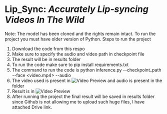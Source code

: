 # **Lip_Sync**: *Accurately Lip-syncing Videos In The Wild*
Note: The model has been cloned and the rights remain intact. To run the project you must have older version of Python.
Steps to run the project
1) Download the code from this respo
2) Make sure to specify the audio and video path in checkpoint file
3) The result will be in results folder
4) To run the code make sure to pip install requirements.txt
5) The command to run the code is python inference.py --checkpoint_path <ckpt> --face <video.mp4> --audio <an-audio-source>
6) The video used is present in ![Video Preview]([link-to-your-google-drive-video](https://drive.google.com/file/d/1RuYg-Pvf-rmjZDvTBmUhVNPaHQN6SH3_/view?usp=sharing)https://drive.google.com/file/d/1RuYg-Pvf-rmjZDvTBmUhVNPaHQN6SH3_/view?usp=sharing) and audio is present in the folder
7) Result is in ![Video Preview]([link-to-your-google-drive-video](https://drive.google.com/file/d/1pVVfYqrOI2OJXTTOHWLdf61W6nbO4YEg/view?usp=sharing)https://drive.google.com/file/d/1pVVfYqrOI2OJXTTOHWLdf61W6nbO4YEg/view?usp=sharing)
8) After running the project the final result will be saved in results folder since Github is not allowing me to upload such huge files, I have attached Drive link.
